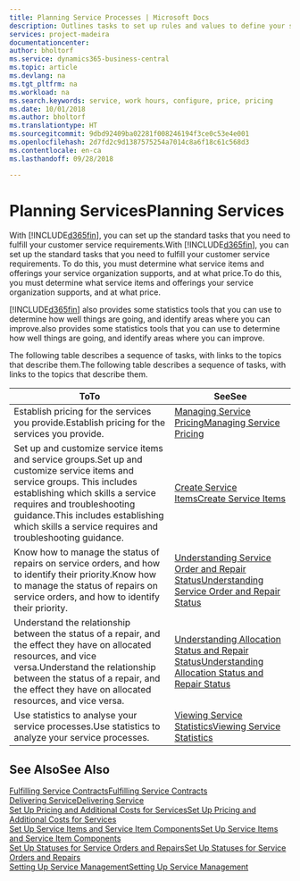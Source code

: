 ```yaml
---
title: Planning Service Processes | Microsoft Docs
description: Outlines tasks to set up rules and values to define your service policies and processes.
services: project-madeira
documentationcenter: 
author: bholtorf
ms.service: dynamics365-business-central
ms.topic: article
ms.devlang: na
ms.tgt_pltfrm: na
ms.workload: na
ms.search.keywords: service, work hours, configure, price, pricing
ms.date: 10/01/2018
ms.author: bholtorf
ms.translationtype: HT
ms.sourcegitcommit: 9dbd92409ba02281f008246194f3ce0c53e4e001
ms.openlocfilehash: 2d7fd2c9d1387575254a7014c8a6f18c61c568d3
ms.contentlocale: en-ca
ms.lasthandoff: 09/28/2018

---
```

# <a name="planning-services"></a><span data-ttu-id="229b4-103">Planning Services</span><span class="sxs-lookup"><span data-stu-id="229b4-103">Planning Services</span></span>
<span data-ttu-id="229b4-104">With [!INCLUDE[d365fin](includes/d365fin_md.md)], you can set up the standard tasks that you need to fulfill your customer service requirements.</span><span class="sxs-lookup"><span data-stu-id="229b4-104">With [!INCLUDE[d365fin](includes/d365fin_md.md)], you can set up the standard tasks that you need to fulfill your customer service requirements.</span></span> <span data-ttu-id="229b4-105">To do this, you must determine what service items and offerings your service organization supports, and at what price.</span><span class="sxs-lookup"><span data-stu-id="229b4-105">To do this, you must determine what service items and offerings your service organization supports, and at what price.</span></span>   

[!INCLUDE[d365fin](includes/d365fin_md.md)] <span data-ttu-id="229b4-106">also provides some statistics tools that you can use to determine how well things are going, and identify areas where you can improve.</span><span class="sxs-lookup"><span data-stu-id="229b4-106">also provides some statistics tools that you can use to determine how well things are going, and identify areas where you can improve.</span></span>
  
<span data-ttu-id="229b4-107">The following table describes a sequence of tasks, with links to the topics that describe them.</span><span class="sxs-lookup"><span data-stu-id="229b4-107">The following table describes a sequence of tasks, with links to the topics that describe them.</span></span>   
  
|<span data-ttu-id="229b4-108">**To**</span><span class="sxs-lookup"><span data-stu-id="229b4-108">**To**</span></span>|<span data-ttu-id="229b4-109">**See**</span><span class="sxs-lookup"><span data-stu-id="229b4-109">**See**</span></span>|  
|------------|-------------|  
|<span data-ttu-id="229b4-110">Establish pricing for the services you provide.</span><span class="sxs-lookup"><span data-stu-id="229b4-110">Establish pricing for the services you provide.</span></span>|[<span data-ttu-id="229b4-111">Managing Service Pricing</span><span class="sxs-lookup"><span data-stu-id="229b4-111">Managing Service Pricing</span></span>](service-service-price-management.md)|
|<span data-ttu-id="229b4-112">Set up and customize service items and service groups.</span><span class="sxs-lookup"><span data-stu-id="229b4-112">Set up and customize service items and service groups.</span></span> <span data-ttu-id="229b4-113">This includes establishing which skills a service requires and troubleshooting guidance.</span><span class="sxs-lookup"><span data-stu-id="229b4-113">This includes establishing which skills a service requires and troubleshooting guidance.</span></span>| [<span data-ttu-id="229b4-114">Create Service Items</span><span class="sxs-lookup"><span data-stu-id="229b4-114">Create Service Items</span></span>](service-how-to-create-service-items.md)|  
|<span data-ttu-id="229b4-115">Know how to manage the status of repairs on service orders, and how to identify their priority.</span><span class="sxs-lookup"><span data-stu-id="229b4-115">Know how to manage the status of repairs on service orders, and how to identify their priority.</span></span>|[<span data-ttu-id="229b4-116">Understanding Service Order and Repair Status</span><span class="sxs-lookup"><span data-stu-id="229b4-116">Understanding Service Order and Repair Status</span></span>](service-service-order-status-and-repair-status.md)|  
|<span data-ttu-id="229b4-117">Understand the relationship between the status of a repair, and the effect they have on allocated resources, and vice versa.</span><span class="sxs-lookup"><span data-stu-id="229b4-117">Understand the relationship between the status of a repair, and the effect they have on allocated resources, and vice versa.</span></span>|[<span data-ttu-id="229b4-118">Understanding Allocation Status and Repair Status</span><span class="sxs-lookup"><span data-stu-id="229b4-118">Understanding Allocation Status and Repair Status</span></span>](service-allocation-status-and-repair-status.md)|  
|<span data-ttu-id="229b4-119">Use statistics to analyse your service processes.</span><span class="sxs-lookup"><span data-stu-id="229b4-119">Use statistics to analyze your service processes.</span></span> | [<span data-ttu-id="229b4-120">Viewing Service Statistics</span><span class="sxs-lookup"><span data-stu-id="229b4-120">Viewing Service Statistics</span></span>](service-service-statistics.md) |

## <a name="see-also"></a><span data-ttu-id="229b4-121">See Also</span><span class="sxs-lookup"><span data-stu-id="229b4-121">See Also</span></span>
[<span data-ttu-id="229b4-122">Fulfilling Service Contracts</span><span class="sxs-lookup"><span data-stu-id="229b4-122">Fulfilling Service Contracts</span></span>](service-fulfill-service-contracts.md)  
[<span data-ttu-id="229b4-123">Delivering Service</span><span class="sxs-lookup"><span data-stu-id="229b4-123">Delivering Service</span></span>](service-deliver-service.md)  
[<span data-ttu-id="229b4-124">Set Up Pricing and Additional Costs for Services</span><span class="sxs-lookup"><span data-stu-id="229b4-124">Set Up Pricing and Additional Costs for Services</span></span>](service-how-setup-service-costs-pricing.md)  
[<span data-ttu-id="229b4-125">Set Up Service Items and Service Item Components</span><span class="sxs-lookup"><span data-stu-id="229b4-125">Set Up Service Items and Service Item Components</span></span>](service-how-setup-service-items.md)  
[<span data-ttu-id="229b4-126">Set Up Statuses for Service Orders and Repairs</span><span class="sxs-lookup"><span data-stu-id="229b4-126">Set Up Statuses for Service Orders and Repairs</span></span>](service-order-repair-status.md)  
[<span data-ttu-id="229b4-127">Setting Up Service Management</span><span class="sxs-lookup"><span data-stu-id="229b4-127">Setting Up Service Management</span></span>](service-setup-service.md)  

